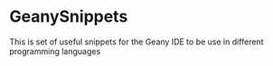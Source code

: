 # GeanySnippets
This is set of useful snippets for the Geany IDE to be use in different programming languages
